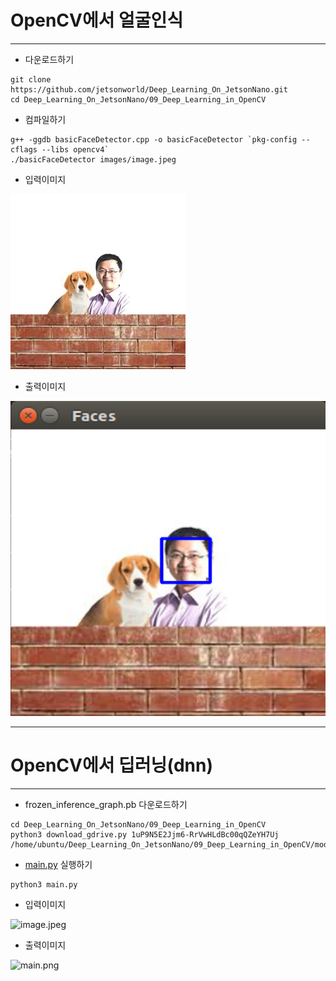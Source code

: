 # OpenCV에서 얼굴인식
***
* 다운로드하기
```
git clone https://github.com/jetsonworld/Deep_Learning_On_JetsonNano.git
cd Deep_Learning_On_JetsonNano/09_Deep_Learning_in_OpenCV
```

* 컴파일하기
```
g++ -ggdb basicFaceDetector.cpp -o basicFaceDetector `pkg-config --cflags --libs opencv4`
./basicFaceDetector images/image.jpeg
```
* 입력이미지

![image.jpeg](https://raw.githubusercontent.com/jetsonworld/OpenCV_On_JetsonNano/master/11_Deep_Learning_in_OpenCV/images/image.jpeg)

* 출력이미지

![basicFaceDetector.png](https://raw.githubusercontent.com/jetsonworld/OpenCV_On_JetsonNano/master/11_Deep_Learning_in_OpenCV/basicFaceDetector.png)

***
# OpenCV에서 딥러닝(dnn)  
***
* frozen_inference_graph.pb 다운로드하기
```
cd Deep_Learning_On_JetsonNano/09_Deep_Learning_in_OpenCV
python3 download_gdrive.py 1uP9N5E2Jjm6-RrVwHLdBc00qQZeYH7Uj /home/ubuntu/Deep_Learning_On_JetsonNano/09_Deep_Learning_in_OpenCV/models/frozen_inference_graph.pb
```

* [main.py](https://raw.githubusercontent.com/jetsonworld/Deep_Learning_On_JetsonNano/09_Deep_Learning_in_OpenCV/main.py) 실행하기

```
python3 main.py
```
* 입력이미지

![image.jpeg](https://raw.githubusercontent.com/jetsonworld/Deep_Learning_On_JetsonNano/09_Deep_Learning_in_OpenCV/images/image.jpeg)

* 출력이미지

![main.png](https://raw.githubusercontent.com/jetsonworld/Deep_Learning_On_JetsonNano/09_Deep_Learning_in_OpenCV/main.png)
